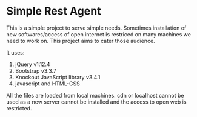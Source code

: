 # Simple Rest Agent

This is a simple project to serve simple needs.
Sometimes installation of new softwares/access of open internet is restriced on many machines we need to work on.
This project aims to cater those audience.

It uses:
1. jQuery v1.12.4
2. Bootstrap v3.3.7
3. Knockout JavaScript library v3.4.1
4. javascript and HTML-CSS

All the files are loaded from local machines. cdn or localhost cannot be used as a new server cannot be installed and the access to open web is restricted.



